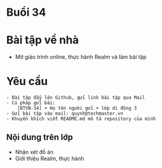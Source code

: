
# Buổi 34

# Bài tập về nhà
- Mở giáo trình online, thực hành Realm và làm bài tập

# Yêu cầu
    - Bài tập đẩy lên Github, gửi link bài tập qua Mail
    - Cú pháp gửi bài:
        [BTVN-34] + Họ tên người gửi + lớp di động 3
    - Gửi bài tập vào mail: quynh@techmaster.vn
    - Khuyến khích viết README.md mô tả repository của mình

## Nội dung trên lớp
- Nhận xét đồ án
- Giới thiệu Realm, thực hành






